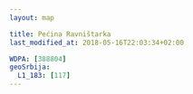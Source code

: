 ```yaml
---
layout: map

title: Pećina Ravništarka
last_modified_at: 2018-05-16T22:03:34+02:00

WDPA: [388804]
geoSrbija:
  L1_183: [117]
---
```

